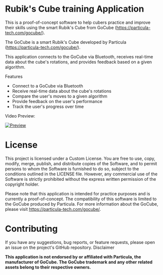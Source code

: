 ﻿# Rubik's Cube training Application 

This is a proof-of-concept software to help cubers practice and improve their skills using the smart Rubik's Cube from GoCube (https://particula-tech.com/gocube/). 

The GoCube is a smart Rubik's Cube developed by Particula (https://particula-tech.com/gocube/). 

This application connects to the GoCube via Bluetooth, receives real-time data about the cube's rotations, and provides feedback based on a given algorithm.

Features

* Connect to a GoCube via Bluetooth
* Receive real-time data about the cube's rotations
* Compare the user's moves to a given algorithm
* Provide feedback on the user's performance
* Track the user's progress over time

Video Preview:

[![Preview](https://img.youtube.com/vi/ArSb5TmMoyI/0.jpg)](https://www.youtube.com/watch?v=ArSb5TmMoyI)

# License

This project is licensed under a Custom License. You are free to use, copy, modify, merge, publish, and distribute copies of the Software, and to permit persons to whom the Software is furnished to do so, subject to the conditions outlined in the LICENSE file. However, any commercial use of the Software is strictly prohibited without the express written permission of the copyright holder.

Please note that this application is intended for practice purposes and is currently a proof-of-concept. The compatibility of this software is limited to the GoCube produced by Particula. For more information about the GoCube, please visit https://particula-tech.com/gocube/.

# Contributing

If you have any suggestions, bug reports, or feature requests, please open an issue on the project's GitHub repository.
Disclaimer


**This application is not endorsed by or affiliated with Particula, the manufacturer of GoCube. The GoCube trademark and any other related assets belong to their respective owners.**
